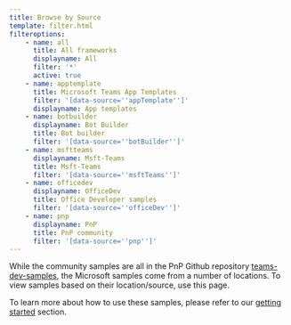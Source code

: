 ```yaml
---
title: Browse by Source
template: filter.html
filteroptions:
    - name: all
      title: All frameworks
      displayname: All
      filter: '*'
      active: true
    - name: apptemplate
      title: Microsoft Teams App Templates
      filter: '[data-source=''appTemplate'']'
      displayname: App templates
    - name: botbuilder
      displayname: Bot Builder
      title: Bot builder
      filter: '[data-source=''botBuilder'']'
    - name: msftteams
      displayname: Msft-Teams
      title: Msft-Teams
      filter: '[data-source=''msftTeams'']'
    - name: officedev
      displayname: OfficeDev
      title: Office Developer samples
      filter: '[data-source=''officeDev'']'
    - name: pnp
      displayname: PnP
      title: PnP community
      filter: '[data-source=''pnp'']'
---
```


While the community samples are all in the PnP Github repository [teams-dev-samples](https://github.com/PnP/teams-dev-samples), the Microsoft samples come from a number of locations. To view samples based on their location/source, use this page.

To learn more about how to use these samples, please refer to our [getting started](../gettingstarted/index.md) section.

